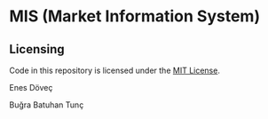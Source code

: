# MIS (Market Information System)

## Licensing

Code in this repository is licensed under the [MIT License](https://github.com/nskrkmz/MIS/blob/main/LICENSE).

Enes Döveç

Buğra Batuhan Tunç
